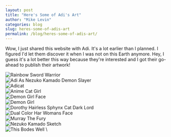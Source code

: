 ```yaml
---
layout: post
title: "Here's Some of Adi's Art"
author: "Mike Levin"
categories: blog
slug: heres-some-of-adis-art
permalink: /blog/heres-some-of-adis-art/
---
```


Wow, I just shared this website with Adi. It's a lot earlier than I planned. I
figured I'd let them discover it when I was not on this Earth anymore. Hey, I
guess it's a lot better this way because they're interested and I got their
go-ahead to publish their artwork!

![Rainbow Sword Warrior](/assets/images/rainbow-sword-warrior.jpg)  \
![Adi As Nezuko Kamado Demon Slayer](/assets/images/adi-as-nezuko-kamado-demon-slayer.jpg)  \
![Adicat](/assets/images/adicat.jpg)  \
![Anime Cat Girl](/assets/images/anime-cat-girl.jpg)  \
![Demon Girl Face](/assets/images/demon-girl-face.jpg)  \
![Demon Girl](/assets/images/demon-girl.jpg)  \
![Dorothy Hairless Sphynx Cat Dark Lord](/assets/images/dorothy-hairless-sphynx-cat-dark-lord.jpg)  \
![Dual Color Har Womans Face](/assets/images/dual-color-har-womans-face.jpg)  \
![Murray The Fury](/assets/images/murray-the-fury.jpg)  \
![Nezuko Kamado Sketch](/assets/images/nezuko-kamado-sketch.jpg)  \
![This Bodes Well](/assets/images/this-bodes-well.jpg)  \


